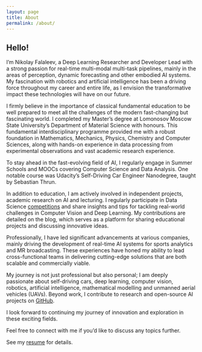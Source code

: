 ```yaml
---
layout: page
title: About
permalink: /about/
---
```


## __Hello!__

I’m Nikolay Falaleev, a Deep Learning Researcher and Developer Lead with a strong passion for real-time multi-modal multi-task pipelines, mainly in the areas of perception, dynamic forecasting and other embodied AI systems. My fascination with robotics and artificial intelligence has been a driving force throughout my career and entire life, as I envision the transformative impact these technologies will have on our future.

I firmly believe in the importance of classical fundamental education to be well prepared to meet all the challenges of the modern fast-changing but fascinating world. I completed my Master’s degree at Lomonosov Moscow State University’s Department of Material Science with honours. This fundamental interdisciplinary programme provided me with a robust foundation in Mathematics, Mechanics, Physics, Chemistry and Computer Sciences, along with hands-on experience in data processing from experimental observations and vast academic research experience.

To stay ahead in the fast-evolving field of AI, I regularly engage in Summer Schools and MOOCs covering Computer Science and Data Analysis. One notable course was Udacity’s Self-Driving Car Engineer Nanodegree, taught by Sebastian Thrun.

In addition to education, I am actively involved in independent projects, academic research on AI and lecturing. I regularly participate in Data Science [competitions][challenges] and share insights and tips for tackling real-world challenges in Computer Vision and Deep Learning. My contributions are detailed on the blog, which serves as a platform for sharing educational projects and discussing innovative ideas.

Professionally, I have led significant advancements at various companies, mainly driving the development of real-time AI systems for sports analytics and MR broadcasting. These experiences have honed my ability to lead cross-functional teams in delivering cutting-edge solutions that are both scalable and commercially viable.

My journey is not just professional but also personal; I am deeply passionate about self-driving cars, deep learning, computer vision, robotics, artificial intelligence, mathematical modelling and unmanned aerial vehicles (UAVs). Beyond work, I contribute to research and open-source AI projects on [GitHub][github].

I look forward to continuing my journey of innovation and exploration in these exciting fields.

Feel free to connect with me if you’d like to discuss any topics further.

See my [resume][cv] for details.

[projects]: /projects/
[challenges]: /competitions/
[cv]: /resume/
[github]: https://github.com/NikolasEnt
